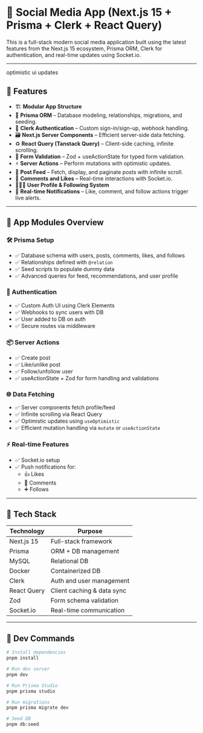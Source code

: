 # 📱 Social Media App (Next.js 15 + Prisma + Clerk + React Query)

This is a full-stack modern social media application built using the latest features from the Next.js 15 ecosystem, Prisma ORM, Clerk for authentication, and real-time updates using Socket.io.

---

optimistic ui updates 

## 🚀 Features

- 🏗️ **Modular App Structure**
- 🧠 **Prisma ORM** – Database modeling, relationships, migrations, and seeding.
- 🔐 **Clerk Authentication** – Custom sign-in/sign-up, webhook handling.
- 🗃️ **Next.js Server Components** – Efficient server-side data fetching.
- ♻️ **React Query (Tanstack Query)** – Client-side caching, infinite scrolling.
- 🧪 **Form Validation** – Zod + useActionState for typed form validation.
- ⚡ **Server Actions** – Perform mutations with optimistic updates.
- 💬 **Post Feed** – Fetch, display, and paginate posts with infinite scroll.
- 🧾 **Comments and Likes** – Real-time interactions with Socket.io.
- 🧑‍🤝‍🧑 **User Profile & Following System**
- 🔔 **Real-time Notifications** – Like, comment, and follow actions trigger live alerts.

---

## 🧱 App Modules Overview

### 🛠️ Prisma Setup
- ✅ Database schema with users, posts, comments, likes, and follows
- ✅ Relationships defined with `@relation`
- ✅ Seed scripts to populate dummy data
- ✅ Advanced queries for feed, recommendations, and user profile

### 🔐 Authentication
- ✅ Custom Auth UI using Clerk Elements
- ✅ Webhooks to sync users with DB
- ✅ User added to DB on auth
- ✅ Secure routes via middleware

### 📦 Server Actions
- ✅ Create post
- ✅ Like/unlike post
- ✅ Follow/unfollow user
- ✅ useActionState + Zod for form handling and validations

### 🌐 Data Fetching
- ✅ Server components fetch profile/feed
- ✅ Infinite scrolling via React Query
- ✅ Optimistic updates using `useOptimistic`
- ✅ Efficient mutation handling via `mutate` or `useActionState`

### ⚡ Real-time Features
- ✅ Socket.io setup
- ✅ Push notifications for:
  - 👍 Likes
  - 💬 Comments
  - ➕ Follows

---

## 🧪 Tech Stack

| Technology | Purpose |
|------------|---------|
| Next.js 15 | Full-stack framework |
| Prisma     | ORM + DB management |
| MySQL      | Relational DB |
| Docker     | Containerized DB |
| Clerk      | Auth and user management |
| React Query| Client caching & data sync |
| Zod        | Form schema validation |
| Socket.io  | Real-time communication |

---

## 🧰 Dev Commands

```bash
# Install dependencies
pnpm install

# Run dev server
pnpm dev

# Run Prisma Studio
pnpm prisma studio

# Run migrations
pnpm prisma migrate dev

# Seed DB
pnpm db:seed
